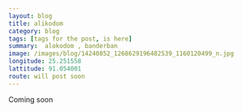 ```yaml
---
layout: blog
title: alikodom
category: blog
tags: [tags for the post, is here]  
summary:  alokodom , banderban
image: /images/blog/14240852_1268629196482539_1160120499_n.jpg
longitude: 25.251558
lattitude: 91.054001
route: will post soon
---
```



Coming soon